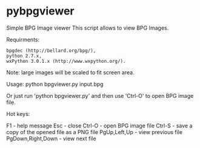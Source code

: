 pybpgviewer
===========

Simple BPG Image viewer
This script allows to view BPG Images.

Requirments:

    bpgdec (http://bellard.org/bpg/),
    python 2.7.x,
    wxPython 3.0.1.x (http://www.wxpython.org/).

Note: large images will be scaled to fit screen area.

Usage: python bpgviewer.py input.bpg

Or just run 'python bpgviewer.py' and then use 'Ctrl-O' to open BPG image file.

Hot keys:

F1 - help message
Esc - close
Ctrl-O - open BPG image file
Ctrl-S - save a copy of the opened file as a PNG file
PgUp,Left,Up - view previous file
PgDown,Right,Down - view next file
